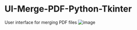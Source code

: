 # UI-Merge-PDF-Python-Tkinter

User interface for merging PDF files
![image](https://user-images.githubusercontent.com/33422436/221211480-ddfc4a6f-d94b-403c-80b7-2ca4b67daed8.png)
